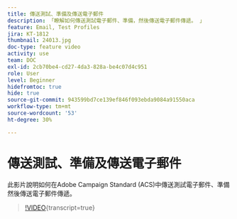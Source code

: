 ```yaml
---
title: 傳送測試、準備及傳送電子郵件
description: 「瞭解如何傳送測試電子郵件、準備，然後傳送電子郵件傳遞。 」
feature: Email, Test Profiles
jira: KT-1812
thumbnail: 24013.jpg
doc-type: feature video
activity: use
team: DOC
exl-id: 2cb70be4-cd27-4da3-828a-be4c07d4c951
role: User
level: Beginner
hidefromtoc: true
hide: true
source-git-commit: 943599bd7ce139ef846f093ebda9084a91550aca
workflow-type: tm+mt
source-wordcount: '53'
ht-degree: 30%

---
```


# 傳送測試、準備及傳送電子郵件

此影片說明如何在Adobe Campaign Standard (ACS)中傳送測試電子郵件、準備然後傳送電子郵件傳遞。

>[!VIDEO](https://video.tv.adobe.com/v/24013?learn=on){transcript=true}
